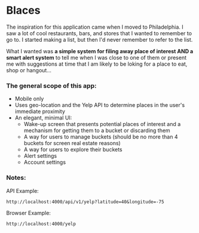 # Blaces

The inspiration for this application came when I moved to Philadelphia. I saw a lot of cool restaurants, bars, and stores that I wanted to remember to go to. I started making a list, but then I'd never remember to refer to the list.

What I wanted was **a simple system for filing away place of interest AND a smart alert system** to tell me when I was close to one of them or present me with suggestions at time that I am likely to be loking for a place to eat, shop or hangout...


### The general scope of this app:

* Mobile only
* Uses geo-location and the Yelp API to determine places in the user's immediate proximity
* An elegant, minimal UI:
    * Wake-up screen that presents potential places of interest and a mechanism for getting them to a bucket or discarding them
    * A way for users to manage buckets (should be no more than 4 buckets for screen real estate reasons)
    * A way for users to explore their buckets
    * Alert settings
    * Account settings

### Notes:

API Example:

    http://localhost:4000/api/v1/yelp?latitude=40&longitude=-75

Browser Example:

    http://localhost:4000/yelp
